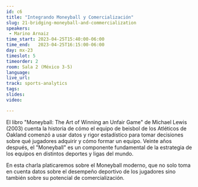 ```yaml
---
id: c6
title: "Integrando Moneyball y Comercialización"
slug: 21-bridging-moneyball-and-commercialization
speakers:
 - Marino Arnaiz
time_start: 2023-04-25T15:40:00-06:00
time_end:   2023-04-25T16:15:00-06:00
day: mx-23
timeslot: 5
timeorder: 2
room: Sala 2 (México 3-5)
language: 
live_url: 
track: sports-analytics
tags:
slides: 
video: 

---
```


El libro "Moneyball: The Art of Winning an Unfair Game" de Michael Lewis (2003) cuenta la historia de cómo el equipo de beisbol de los Atléticos de Oakland comenzó a usar datos y rigor estadístico para tomar decisiones sobre qué jugadores adquirir y cómo formar un equipo. Veinte años después, el "Moneyball" es un componente fundamental de la estrategia de los equipos en distintos deportes y ligas del mundo. 

En esta charla platicaremos sobre el Moneyball moderno, que no solo toma en cuenta datos sobre el desempeño deportivo de los jugadores sino también sobre su potencial de comercialización. 